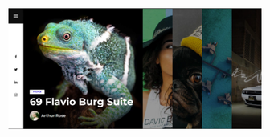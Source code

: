 <img src = "https://github.com/guilhermevon/tulen-photography/blob/main/img/previewCollorib2.png" alt="tulen">
